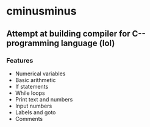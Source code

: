 # cminusminus
## Attempt at building compiler for C-- programming language (lol)
### Features
* Numerical variables
* Basic arithmetic
* If statements
* While loops
* Print text and numbers
* Input numbers
* Labels and goto
* Comments
